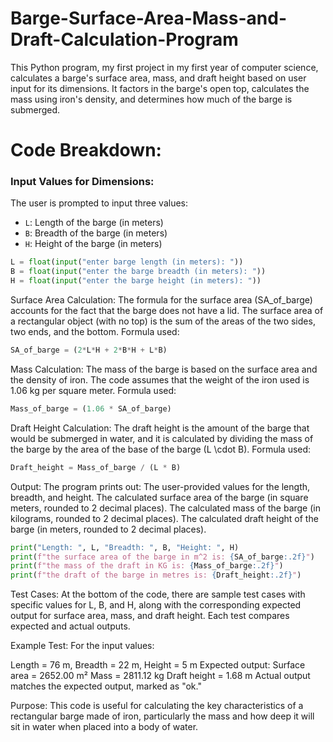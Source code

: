 # Barge-Surface-Area-Mass-and-Draft-Calculation-Program
This Python program, my first project in my first year of computer science, calculates a barge's surface area, mass, and draft height based on user input for its dimensions. It factors in the barge's open top, calculates the mass using iron's density, and determines how much of the barge is submerged.

# Code Breakdown:

### Input Values for Dimensions:
The user is prompted to input three values:
- `L`: Length of the barge (in meters)
- `B`: Breadth of the barge (in meters)
- `H`: Height of the barge (in meters)

```python
L = float(input("enter barge length (in meters): "))
B = float(input("enter the barge breadth (in meters): "))
H = float(input("enter the barge height (in meters): "))
```

Surface Area Calculation:
The formula for the surface area (SA_of_barge) accounts for the fact that the barge does not have a lid. The surface area of a rectangular object (with no top) is the sum of the areas of the two sides, two ends, and the bottom.
Formula used:
```python
SA_of_barge = (2*L*H + 2*B*H + L*B)
```

Mass Calculation:
The mass of the barge is based on the surface area and the density of iron. The code assumes that the weight of the iron used is 1.06 kg per square meter.
Formula used:
```python
Mass_of_barge = (1.06 * SA_of_barge)
```

Draft Height Calculation:
The draft height is the amount of the barge that would be submerged in water, and it is calculated by dividing the mass of the barge by the area of the base of the barge (L \cdot B).
Formula used:
```python
Draft_height = Mass_of_barge / (L * B)
```

Output:
The program prints out:
The user-provided values for the length, breadth, and height.
The calculated surface area of the barge (in square meters, rounded to 2 decimal places).
The calculated mass of the barge (in kilograms, rounded to 2 decimal places).
The calculated draft height of the barge (in meters, rounded to 2 decimal places).

```python
print("Length: ", L, "Breadth: ", B, "Height: ", H)
print(f"the surface area of the barge in m^2 is: {SA_of_barge:.2f}")
print(f"the mass of the draft in KG is: {Mass_of_barge:.2f}")
print(f"the draft of the barge in metres is: {Draft_height:.2f}")
```

Test Cases:
At the bottom of the code, there are sample test cases with specific values for L, B, and H, along with the corresponding expected output for surface area, mass, and draft height. Each test compares expected and actual outputs.

Example Test:
For the input values:

Length = 76 m, Breadth = 22 m, Height = 5 m
Expected output:
Surface area = 2652.00 m²
Mass = 2811.12 kg
Draft height = 1.68 m
Actual output matches the expected output, marked as "ok."

Purpose:
This code is useful for calculating the key characteristics of a rectangular barge made of iron, particularly the mass and how deep it will sit in water when placed into a body of water.





